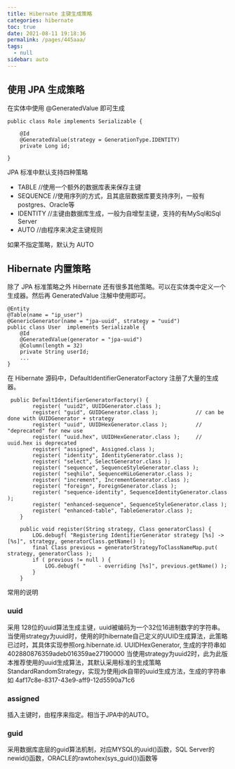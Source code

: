 ```yaml
---
title: Hibernate 主键生成策略
categories: hibernate
toc: true
date: 2021-08-11 19:18:36
permalink: /pages/445aaa/
tags: 
  - null
sidebar: auto
---
```


## 使用 JPA 生成策略

在实体中使用 @GeneratedValue 即可生成

```
public class Role implements Serializable {

    @Id
    @GeneratedValue(strategy = GenerationType.IDENTITY)
    private Long id;

}
```

JPA 标准中默认支持四种策略

- TABLE //使用一个额外的数据库表来保存主键
- SEQUENCE //使用序列的方式，且其底层数据库要支持序列，一般有postgres、Oracle等
- IDENTITY //主键由数据库生成，一般为自增型主键，支持的有MySql和Sql Server
- AUTO //由程序来决定主键规则

如果不指定策略，默认为 AUTO

## Hibernate 内置策略

除了 JPA 标准策略之外 Hibernate 还有很多其他策略。可以在实体类中定义一个生成器。然后再 GeneratedValue 注解中使用即可。

```
@Entity
@Table(name = "ip_user")
@GenericGenerator(name = "jpa-uuid", strategy = "uuid")
public class User  implements Serializable {
    @Id
    @GeneratedValue(generator = "jpa-uuid")
    @Column(length = 32)
    private String userId;
    ...
}
```

在 Hibernate 源码中，DefaultIdentifierGeneratorFactory 注册了大量的生成器。


```
 public DefaultIdentifierGeneratorFactory() {
        register( "uuid2", UUIDGenerator.class );
        register( "guid", GUIDGenerator.class );            // can be done with UUIDGenerator + strategy
        register( "uuid", UUIDHexGenerator.class );         // "deprecated" for new use
        register( "uuid.hex", UUIDHexGenerator.class );     // uuid.hex is deprecated
        register( "assigned", Assigned.class );
        register( "identity", IdentityGenerator.class );
        register( "select", SelectGenerator.class );
        register( "sequence", SequenceStyleGenerator.class );
        register( "seqhilo", SequenceHiLoGenerator.class );
        register( "increment", IncrementGenerator.class );
        register( "foreign", ForeignGenerator.class );
        register( "sequence-identity", SequenceIdentityGenerator.class );
        register( "enhanced-sequence", SequenceStyleGenerator.class );
        register( "enhanced-table", TableGenerator.class );
    }

    public void register(String strategy, Class generatorClass) {
        LOG.debugf( "Registering IdentifierGenerator strategy [%s] -> [%s]", strategy, generatorClass.getName() );
        final Class previous = generatorStrategyToClassNameMap.put( strategy, generatorClass );
        if ( previous != null ) {
            LOG.debugf( "    - overriding [%s]", previous.getName() );
        }
    }
```

常用的说明

### uuid

采用 128位的uuid算法生成主键，uuid被编码为一个32位16进制数字的字符串。
当使用strategy为uuid时，使用的时hibernate自己定义的UUID生成算法，此策略已过时，其具体实现参照org.hibernate.id. UUIDHexGenerator, 生成的字符串如402880876359adeb016359ae27190000
当使用strategy为uuid2时，此为此版本推荐使用的uuid生成算法，其默认采用标准的生成策略StandardRandomStrategy，实现为使用jdk自带的uuid生成方法，生成的字符串如
4af17c8e-8317-43e9-aff9-12d5590a71c6

### assigned

插入主键时，由程序来指定。相当于JPA中的AUTO。

### guid

采用数据库底层的guid算法机制，对应MYSQL的uuid()函数，SQL Server的newid()函数，ORACLE的rawtohex(sys_guid())函数等
